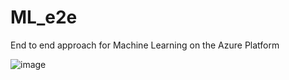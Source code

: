 # ML_e2e
End to end approach for Machine Learning on the Azure Platform

![image](https://user-images.githubusercontent.com/48265599/112255620-aed40880-8cb6-11eb-9bd2-a5d1bacf4276.png)
